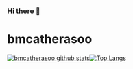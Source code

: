 ### Hi there 👋

<!--
**bmcatherasoo/bmcatherasoo** is a ✨ _special_ ✨ repository because its `README.md` (this file) appears on your GitHub profile.

Here are some ideas to get you started:

- 🔭 I’m currently working on ...
- 🌱 I’m currently learning ...
- 👯 I’m looking to collaborate on ...
- 🤔 I’m looking for help with ...
- 💬 Ask me about ...
- 📫 How to reach me: ...
- 😄 Pronouns: ...
- ⚡ Fun fact: ...
-->
# bmcatherasoo

[![bmcatherasoo github stats](https://github-readme-stats.vercel.app/api?username=bmcatherasoo&show_icons=true&count_private=false&theme=gradient&hide_border=true)](https://github.com/bmcatherasoo?tab=repositories)[![Top Langs](https://github-readme-stats.vercel.app/api/top-langs/?username=bmcatherasoo&langs_count=10&hide_border=true)](https://github.com/bmcatherasoo?tab=repositories)
